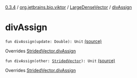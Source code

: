 [0.3.4](../../index.md) / [org.jetbrains.bio.viktor](../index.md) / [LargeDenseVector](index.md) / [divAssign](.)

# divAssign

`fun divAssign(update: Double): Unit` [(source)](https://github.com/JetBrains-Research/viktor/blob/0.3.4/src/main/kotlin/org/jetbrains/bio/viktor/DenseVector.kt#L167)

Overrides [StridedVector.divAssign](../-strided-vector/div-assign.md)


`fun divAssign(other: `[`StridedVector`](../-strided-vector/index.md)`): Unit` [(source)](https://github.com/JetBrains-Research/viktor/blob/0.3.4/src/main/kotlin/org/jetbrains/bio/viktor/DenseVector.kt#L171)

Overrides [StridedVector.divAssign](../-strided-vector/div-assign.md)


